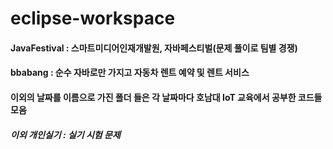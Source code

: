 # eclipse-workspace

#### JavaFestival : 스마트미디어인재개발원, 자바페스티벌(문제 풀이로 팀별 경쟁)
#### bbabang : 순수 자바로만 가지고 자동차 렌트 예약 및 렌트 서비스
#### 이외의 날짜를 이름으로 가진 폴더 들은 각 날짜마다 호남대 IoT 교육에서 공부한 코드들 모음

##### 이외 개인실기 : 실기 시험 문제 
